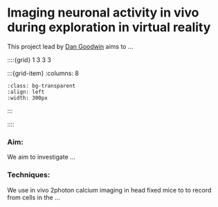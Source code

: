 # Imaging neuronal activity in vivo during exploration in virtual reality

This project lead by [Dan Goodwin](../our-team/members/dangoodwin) aims to ...


::::{grid} 1 3 3 3

:::{grid-item}
:columns: 8
```{image} ../img/projects/mouse_VR.png 
:class: bg-transparent
:align: left
:width: 300px
```
:::



::::



### Aim:
We aim to investigate ...

### Techniques:
We use in vivo 2photon calcium imaging in head fixed mice to to record from cells in the ...

